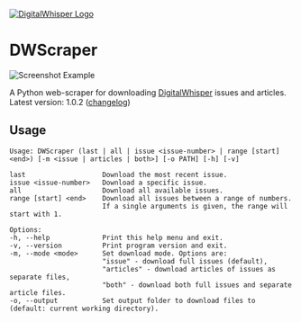 [![DigitalWhisper Logo](https://user-images.githubusercontent.com/8832013/101477937-9be03700-3958-11eb-9a23-ac8732b7c4c4.png)](https://www.digitalwhisper.co.il)
# DWScraper
![Screenshot Example](https://user-images.githubusercontent.com/8832013/101479367-c206d680-395a-11eb-9f70-37fdaa15a789.png)

A Python web-scraper for downloading [DigitalWhisper](https://www.digitalwhisper.co.il) issues and articles.  
Latest version: 1.0.2 ([changelog](https://github.com/MichaelYochpaz/DWScraper/blob/main/changelog.md))

## Usage
```
Usage: DWScraper (last | all | issue <issue-number> | range [start] <end>) [-m <issue | articles | both>] [-o PATH] [-h] [-v]

last                   Download the most recent issue.
issue <issue-number>   Download a specific issue.
all                    Download all available issues.
range [start] <end>    Download all issues between a range of numbers.
                       If a single arguments is given, the range will start with 1.

Options:
-h, --help             Print this help menu and exit.
-v, --version          Print program version and exit.
-m, --mode <mode>      Set download mode. Options are:
                       "issue" - download full issues (default),
                       "articles" - download articles of issues as separate files,
                       "both" - download both full issues and separate article files.
-o, --output           Set output folder to download files to (default: current working directory).
```
